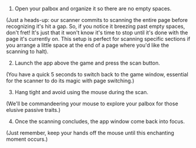 1. Open your palbox and organize it so there are no empty spaces.

(Just a heads-up: our scanner commits to scanning the entire page before recognizing it's hit a gap. So, if you notice it breezing past empty spaces, don't fret! It's just that it won't know it's time to stop until it's done with the page it's currently on. This setup is perfect for scanning specific sections if you arrange a little space at the end of a page where you'd like the scanning to halt).

2. Launch the app above the game and press the scan button.

(You have a quick 5 seconds to switch back to the game window, essential for the scanner to do its magic with page switching.)

3. Hang tight and avoid using the mouse during the scan.

(We'll be commandeering your mouse to explore your palbox for those elusive passive traits.)

4. Once the scanning concludes, the app window come back into focus. 

(Just remember, keep your hands off the mouse until this enchanting moment occurs.)